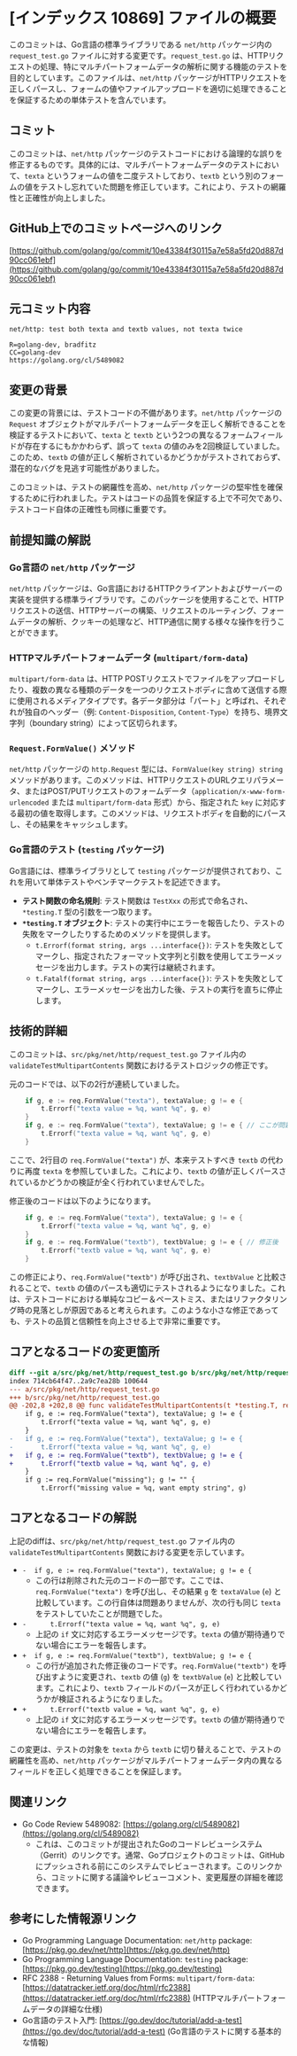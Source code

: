 # [インデックス 10869] ファイルの概要

このコミットは、Go言語の標準ライブラリである `net/http` パッケージ内の `request_test.go` ファイルに対する変更です。`request_test.go` は、HTTPリクエストの処理、特にマルチパートフォームデータの解析に関する機能のテストを目的としています。このファイルは、`net/http` パッケージがHTTPリクエストを正しくパースし、フォームの値やファイルアップロードを適切に処理できることを保証するための単体テストを含んでいます。

## コミット

このコミットは、`net/http` パッケージのテストコードにおける論理的な誤りを修正するものです。具体的には、マルチパートフォームデータのテストにおいて、`texta` というフォームの値を二度テストしており、`textb` という別のフォームの値をテストし忘れていた問題を修正しています。これにより、テストの網羅性と正確性が向上しました。

## GitHub上でのコミットページへのリンク

[https://github.com/golang/go/commit/10e43384f30115a7e58a5fd20d887d90cc061ebf](https://github.com/golang/go/commit/10e43384f30115a7e58a5fd20d887d90cc061ebf)

## 元コミット内容

```
net/http: test both texta and textb values, not texta twice

R=golang-dev, bradfitz
CC=golang-dev
https://golang.org/cl/5489082
```

## 変更の背景

この変更の背景には、テストコードの不備があります。`net/http` パッケージの `Request` オブジェクトがマルチパートフォームデータを正しく解析できることを検証するテストにおいて、`texta` と `textb` という2つの異なるフォームフィールドが存在するにもかかわらず、誤って `texta` の値のみを2回検証していました。このため、`textb` の値が正しく解析されているかどうかがテストされておらず、潜在的なバグを見逃す可能性がありました。

このコミットは、テストの網羅性を高め、`net/http` パッケージの堅牢性を確保するために行われました。テストはコードの品質を保証する上で不可欠であり、テストコード自体の正確性も同様に重要です。

## 前提知識の解説

### Go言語の `net/http` パッケージ

`net/http` パッケージは、Go言語におけるHTTPクライアントおよびサーバーの実装を提供する標準ライブラリです。このパッケージを使用することで、HTTPリクエストの送信、HTTPサーバーの構築、リクエストのルーティング、フォームデータの解析、クッキーの処理など、HTTP通信に関する様々な操作を行うことができます。

### HTTPマルチパートフォームデータ (`multipart/form-data`)

`multipart/form-data` は、HTTP POSTリクエストでファイルをアップロードしたり、複数の異なる種類のデータを一つのリクエストボディに含めて送信する際に使用されるメディアタイプです。各データ部分は「パート」と呼ばれ、それぞれが独自のヘッダー（例: `Content-Disposition`, `Content-Type`）を持ち、境界文字列（boundary string）によって区切られます。

### `Request.FormValue()` メソッド

`net/http` パッケージの `http.Request` 型には、`FormValue(key string) string` メソッドがあります。このメソッドは、HTTPリクエストのURLクエリパラメータ、またはPOST/PUTリクエストのフォームデータ（`application/x-www-form-urlencoded` または `multipart/form-data` 形式）から、指定された `key` に対応する最初の値を取得します。このメソッドは、リクエストボディを自動的にパースし、その結果をキャッシュします。

### Go言語のテスト (`testing` パッケージ)

Go言語には、標準ライブラリとして `testing` パッケージが提供されており、これを用いて単体テストやベンチマークテストを記述できます。
*   **テスト関数の命名規則**: テスト関数は `TestXxx` の形式で命名され、`*testing.T` 型の引数を一つ取ります。
*   **`*testing.T` オブジェクト**: テストの実行中にエラーを報告したり、テストの失敗をマークしたりするためのメソッドを提供します。
    *   `t.Errorf(format string, args ...interface{})`: テストを失敗としてマークし、指定されたフォーマット文字列と引数を使用してエラーメッセージを出力します。テストの実行は継続されます。
    *   `t.Fatalf(format string, args ...interface{})`: テストを失敗としてマークし、エラーメッセージを出力した後、テストの実行を直ちに停止します。

## 技術的詳細

このコミットは、`src/pkg/net/http/request_test.go` ファイル内の `validateTestMultipartContents` 関数におけるテストロジックの修正です。

元のコードでは、以下の2行が連続していました。

```go
	if g, e := req.FormValue("texta"), textaValue; g != e {
		t.Errorf("texta value = %q, want %q", g, e)
	}
	if g, e := req.FormValue("texta"), textaValue; g != e { // ここが問題
		t.Errorf("texta value = %q, want %q", g, e)
	}
```

ここで、2行目の `req.FormValue("texta")` が、本来テストすべき `textb` の代わりに再度 `texta` を参照していました。これにより、`textb` の値が正しくパースされているかどうかの検証が全く行われていませんでした。

修正後のコードは以下のようになります。

```go
	if g, e := req.FormValue("texta"), textaValue; g != e {
		t.Errorf("texta value = %q, want %q", g, e)
	}
	if g, e := req.FormValue("textb"), textbValue; g != e { // 修正後
		t.Errorf("textb value = %q, want %q", g, e)
	}
```

この修正により、`req.FormValue("textb")` が呼び出され、`textbValue` と比較されることで、`textb` の値のパースも適切にテストされるようになりました。これは、テストコードにおける単純なコピー＆ペーストミス、またはリファクタリング時の見落としが原因であると考えられます。このような小さな修正であっても、テストの品質と信頼性を向上させる上で非常に重要です。

## コアとなるコードの変更箇所

```diff
diff --git a/src/pkg/net/http/request_test.go b/src/pkg/net/http/request_test.go
index 714cb64f47..2a9c7ea28b 100644
--- a/src/pkg/net/http/request_test.go
+++ b/src/pkg/net/http/request_test.go
@@ -202,8 +202,8 @@ func validateTestMultipartContents(t *testing.T, req *Request, allMem bool) {
 	if g, e := req.FormValue("texta"), textaValue; g != e {
 		t.Errorf("texta value = %q, want %q", g, e)
 	}
-	if g, e := req.FormValue("texta"), textaValue; g != e {
-		t.Errorf("texta value = %q, want %q", g, e)
+	if g, e := req.FormValue("textb"), textbValue; g != e {
+		t.Errorf("textb value = %q, want %q", g, e)
 	}
 	if g := req.FormValue("missing"); g != "" {
 		t.Errorf("missing value = %q, want empty string", g)

```

## コアとなるコードの解説

上記のdiffは、`src/pkg/net/http/request_test.go` ファイル内の `validateTestMultipartContents` 関数における変更を示しています。

*   `-	if g, e := req.FormValue("texta"), textaValue; g != e {`
    *   この行は削除された元のコードの一部です。ここでは、`req.FormValue("texta")` を呼び出し、その結果 `g` を `textaValue` (`e`) と比較しています。この行自体は問題ありませんが、次の行も同じ `texta` をテストしていたことが問題でした。
*   `-		t.Errorf("texta value = %q, want %q", g, e)`
    *   上記の `if` 文に対応するエラーメッセージです。`texta` の値が期待通りでない場合にエラーを報告します。
*   `+	if g, e := req.FormValue("textb"), textbValue; g != e {`
    *   この行が追加された修正後のコードです。`req.FormValue("textb")` を呼び出すように変更され、`textb` の値 (`g`) を `textbValue` (`e`) と比較しています。これにより、`textb` フィールドのパースが正しく行われているかどうかが検証されるようになりました。
*   `+		t.Errorf("textb value = %q, want %q", g, e)`
    *   上記の `if` 文に対応するエラーメッセージです。`textb` の値が期待通りでない場合にエラーを報告します。

この変更は、テストの対象を `texta` から `textb` に切り替えることで、テストの網羅性を高め、`net/http` パッケージがマルチパートフォームデータ内の異なるフィールドを正しく処理できることを保証します。

## 関連リンク

*   Go Code Review 5489082: [https://golang.org/cl/5489082](https://golang.org/cl/5489082)
    *   これは、このコミットが提出されたGoのコードレビューシステム（Gerrit）のリンクです。通常、Goプロジェクトのコミットは、GitHubにプッシュされる前にこのシステムでレビューされます。このリンクから、コミットに関する議論やレビューコメント、変更履歴の詳細を確認できます。

## 参考にした情報源リンク

*   Go Programming Language Documentation: `net/http` package: [https://pkg.go.dev/net/http](https://pkg.go.dev/net/http)
*   Go Programming Language Documentation: `testing` package: [https://pkg.go.dev/testing](https://pkg.go.dev/testing)
*   RFC 2388 - Returning Values from Forms: `multipart/form-data`: [https://datatracker.ietf.org/doc/html/rfc2388](https://datatracker.ietf.org/doc/html/rfc2388) (HTTPマルチパートフォームデータの詳細な仕様)
*   Go言語のテスト入門: [https://go.dev/doc/tutorial/add-a-test](https://go.dev/doc/tutorial/add-a-test) (Go言語のテストに関する基本的な情報)

